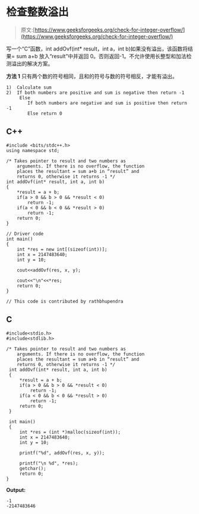 # 检查整数溢出

> 原文:[https://www.geeksforgeeks.org/check-for-integer-overflow/](https://www.geeksforgeeks.org/check-for-integer-overflow/)

写一个“C”函数，int addOvf(int* result，int a，int b)如果没有溢出，该函数将结果= sum a+b 放入“result”中并返回 0。否则返回-1。不允许使用长整型和加法检测溢出的解决方案。

**方法 1**
只有两个数的符号相同，且和的符号与数的符号相反，才能有溢出。

```
1)  Calculate sum
2)  If both numbers are positive and sum is negative then return -1
     Else 
        If both numbers are negative and sum is positive then return -1
        Else return 0

```

## C++

```
#include <bits/stdc++.h>
using namespace std;

/* Takes pointer to result and two numbers as 
    arguments. If there is no overflow, the function 
    places the resultant = sum a+b in “result” and 
    returns 0, otherwise it returns -1 */
int addOvf(int* result, int a, int b) 
{ 
    *result = a + b; 
    if(a > 0 && b > 0 && *result < 0) 
        return -1; 
    if(a < 0 && b < 0 && *result > 0) 
        return -1; 
    return 0; 
} 

// Driver code
int main() 
{ 
    int *res = new int[(sizeof(int))]; 
    int x = 2147483640; 
    int y = 10; 

    cout<<addOvf(res, x, y); 

    cout<<"\n"<<*res; 
    return 0; 
} 

// This code is contributed by rathbhupendra
```

## C

```
#include<stdio.h>
#include<stdlib.h>

/* Takes pointer to result and two numbers as
    arguments. If there is no overflow, the function
    places the resultant = sum a+b in “result” and
    returns 0, otherwise it returns -1 */
 int addOvf(int* result, int a, int b)
 {
     *result = a + b;
     if(a > 0 && b > 0 && *result < 0)
         return -1;
     if(a < 0 && b < 0 && *result > 0)
         return -1;
     return 0;
 }

 int main()
 {
     int *res = (int *)malloc(sizeof(int));
     int x = 2147483640;
     int y = 10;

     printf("%d", addOvf(res, x, y));

     printf("\n %d", *res);
     getchar();
     return 0;
}
```

**Output:**

```
-1
-2147483646

```